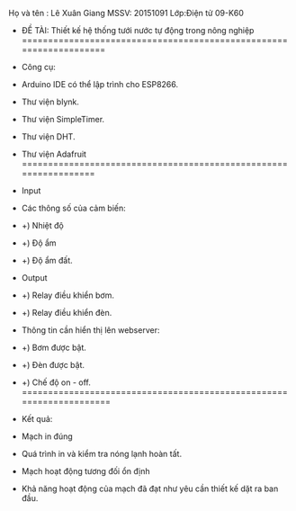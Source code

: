 Họ và tên : Lê Xuân Giang
MSSV: 20151091
Lớp:Điện tử 09-K60
- ĐỀ TÀI: Thiết kế hệ thống tưới nước tự động trong nông nghiệp
===================================================================
- Công cụ:

- Arduino IDE có thể lập trình cho ESP8266.
- Thư viện blynk.
- Thư viện SimpleTimer.
- Thư viện DHT.
- Thư viện Adafruit
=================================================================
- Input
- Các thông số của cảm biến:
- +) Nhiệt độ
- +) Độ ẩm
- +) Độ ẩm đất.

- Output
- +) Relay điều khiển bơm.
- +) Relay điều khiển đèn.

- Thông tin cần hiển thị lên webserver:
- +) Bơm được bật.
- +) Đèn được bật.
- +) Chế độ on - off.
==================================================================== 
 - Kết quả:
 - Mạch in đúng
 - Quá trình in và kiểm tra nóng lạnh hoàn tất.
 - Mạch hoạt động tương đối ổn định
 - Khả năng hoạt động của mạch đã đạt như yêu cần thiết kế dặt ra ban đầu.
